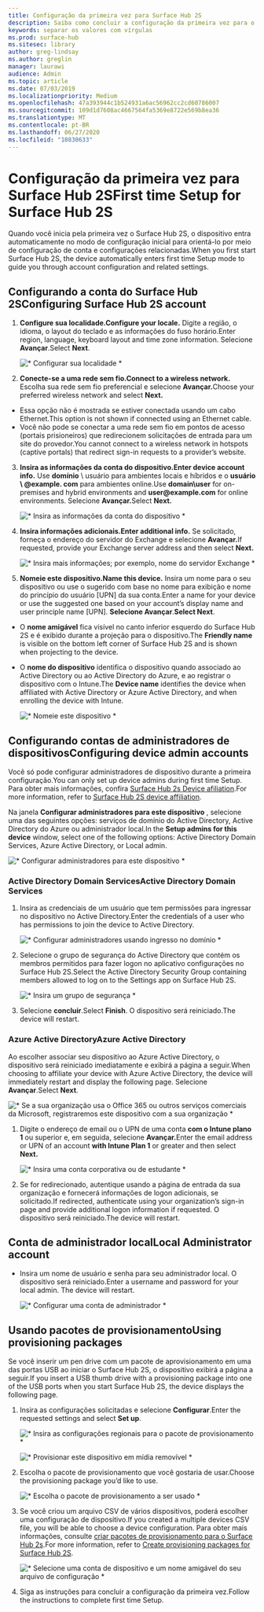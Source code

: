 ```yaml
---
title: Configuração da primeira vez para Surface Hub 2S
description: Saiba como concluir a configuração da primeira vez para o Surface Hub 2S.
keywords: separar os valores com vírgulas
ms.prod: surface-hub
ms.sitesec: library
author: greg-lindsay
ms.author: greglin
manager: laurawi
audience: Admin
ms.topic: article
ms.date: 07/03/2019
ms.localizationpriority: Medium
ms.openlocfilehash: 47a393944c1b524931a6ac56962cc2cd60786007
ms.sourcegitcommit: 109d1d7608ac4667564fa5369e8722e569b8ea36
ms.translationtype: MT
ms.contentlocale: pt-BR
ms.lasthandoff: 06/27/2020
ms.locfileid: "10830633"
---
```

# <span data-ttu-id="4295c-104">Configuração da primeira vez para Surface Hub 2S</span><span class="sxs-lookup"><span data-stu-id="4295c-104">First time Setup for Surface Hub 2S</span></span>

<span data-ttu-id="4295c-105">Quando você inicia pela primeira vez o Surface Hub 2S, o dispositivo entra automaticamente no modo de configuração inicial para orientá-lo por meio de configuração de conta e configurações relacionadas.</span><span class="sxs-lookup"><span data-stu-id="4295c-105">When you first start Surface Hub 2S, the device automatically enters first time Setup mode to guide you through account configuration and related settings.</span></span>

## <span data-ttu-id="4295c-106">Configurando a conta do Surface Hub 2S</span><span class="sxs-lookup"><span data-stu-id="4295c-106">Configuring Surface Hub 2S account</span></span>

1. **<span data-ttu-id="4295c-107">Configure sua localidade.</span><span class="sxs-lookup"><span data-stu-id="4295c-107">Configure your locale.</span></span>** <span data-ttu-id="4295c-108">Digite a região, o idioma, o layout do teclado e as informações do fuso horário.</span><span class="sxs-lookup"><span data-stu-id="4295c-108">Enter region, language, keyboard layout and time zone information.</span></span> <span data-ttu-id="4295c-109">Selecione **Avançar**.</span><span class="sxs-lookup"><span data-stu-id="4295c-109">Select **Next**.</span></span>

   ![\* Configurar sua localidade \*](images/sh2-run1.png) <br>
1. **<span data-ttu-id="4295c-111">Conecte-se a uma rede sem fio.</span><span class="sxs-lookup"><span data-stu-id="4295c-111">Connect  to a wireless network.</span></span>** <span data-ttu-id="4295c-112">Escolha sua rede sem fio preferencial e selecione **Avançar.**</span><span class="sxs-lookup"><span data-stu-id="4295c-112">Choose your preferred wireless network and select **Next.**</span></span>

- <span data-ttu-id="4295c-113">Essa opção não é mostrada se estiver conectada usando um cabo Ethernet.</span><span class="sxs-lookup"><span data-stu-id="4295c-113">This option is not shown if connected using an Ethernet cable.</span></span>
- <span data-ttu-id="4295c-114">Você não pode se conectar a uma rede sem fio em pontos de acesso (portais prisioneiros) que redirecionem solicitações de entrada para um site do provedor.</span><span class="sxs-lookup"><span data-stu-id="4295c-114">You cannot connect to a wireless network in hotspots (captive portals) that redirect sign-in requests to a provider’s website.</span></span>

3. **<span data-ttu-id="4295c-115">Insira as informações da conta do dispositivo.</span><span class="sxs-lookup"><span data-stu-id="4295c-115">Enter device account info.</span></span>** <span data-ttu-id="4295c-116">Use **domínio** \ usuário para ambientes locais e híbridos e o **usuário \ @example. com** para ambientes online.</span><span class="sxs-lookup"><span data-stu-id="4295c-116">Use **domain\user** for on-premises and hybrid environments and **user\@example.com** for online environments.</span></span> <span data-ttu-id="4295c-117">Selecione **Avançar.**</span><span class="sxs-lookup"><span data-stu-id="4295c-117">Select **Next.**</span></span>

   ![\* Insira as informações da conta do dispositivo \*](images/sh2-run2.png) <br>
1. **<span data-ttu-id="4295c-119">Insira informações adicionais.</span><span class="sxs-lookup"><span data-stu-id="4295c-119">Enter additional info.</span></span>** <span data-ttu-id="4295c-120">Se solicitado, forneça o endereço do servidor do Exchange e selecione **Avançar.**</span><span class="sxs-lookup"><span data-stu-id="4295c-120">If requested, provide your Exchange server address and then select **Next.**</span></span>

    ![\* Insira mais informações; por exemplo, nome do servidor Exchange \*](images/sh2-run3.png) <br>

1. **<span data-ttu-id="4295c-122">Nomeie este dispositivo.</span><span class="sxs-lookup"><span data-stu-id="4295c-122">Name this device.</span></span>** <span data-ttu-id="4295c-123">Insira um nome para o seu dispositivo ou use o sugerido com base no nome para exibição e nome do princípio do usuário [UPN] da sua conta.</span><span class="sxs-lookup"><span data-stu-id="4295c-123">Enter a name for your device or use the suggested one based on your account’s display name and user principle name [UPN].</span></span> <span data-ttu-id="4295c-124">**Selecione Avançar**.</span><span class="sxs-lookup"><span data-stu-id="4295c-124">**Select Next**.</span></span>

- <span data-ttu-id="4295c-125">O **nome amigável** fica visível no canto inferior esquerdo do Surface Hub 2S e é exibido durante a projeção para o dispositivo.</span><span class="sxs-lookup"><span data-stu-id="4295c-125">The **Friendly name** is visible on the bottom left corner of Surface Hub 2S and is shown when projecting to the device.</span></span>

- <span data-ttu-id="4295c-126">O **nome do dispositivo** identifica o dispositivo quando associado ao Active Directory ou ao Active Directory do Azure, e ao registrar o dispositivo com o Intune.</span><span class="sxs-lookup"><span data-stu-id="4295c-126">The **Device name** identifies the device when affiliated with Active Directory or Azure Active Directory, and when enrolling the device with Intune.</span></span>

  ![\* Nomeie este dispositivo \*](images/sh2-run4.png) <br>
 
## <span data-ttu-id="4295c-128">Configurando contas de administradores de dispositivos</span><span class="sxs-lookup"><span data-stu-id="4295c-128">Configuring device admin accounts</span></span>

<span data-ttu-id="4295c-129">Você só pode configurar administradores de dispositivo durante a primeira configuração.</span><span class="sxs-lookup"><span data-stu-id="4295c-129">You can only set up device admins during first time Setup.</span></span> <span data-ttu-id="4295c-130">Para obter mais informações, confira [Surface Hub 2s Device afiliation](https://docs.microsoft.com/surface-hub/surface-hub-2s-prepare-environment#device-affiliation).</span><span class="sxs-lookup"><span data-stu-id="4295c-130">For more information, refer to [Surface Hub 2S device affiliation](https://docs.microsoft.com/surface-hub/surface-hub-2s-prepare-environment#device-affiliation).</span></span>

 <span data-ttu-id="4295c-131">Na janela **Configurar administradores para este dispositivo** , selecione uma das seguintes opções: serviços de domínio do Active Directory, Active Directory do Azure ou administrador local.</span><span class="sxs-lookup"><span data-stu-id="4295c-131">In the **Setup admins for this device** window, select one of the following options: Active Directory Domain Services, Azure Active Directory, or Local admin.</span></span>

   ![\* Configurar administradores para este dispositivo \*](images/sh2-run5.png) <br>

### <span data-ttu-id="4295c-133">Active Directory Domain Services</span><span class="sxs-lookup"><span data-stu-id="4295c-133">Active Directory Domain Services</span></span>

1. <span data-ttu-id="4295c-134">Insira as credenciais de um usuário que tem permissões para ingressar no dispositivo no Active Directory.</span><span class="sxs-lookup"><span data-stu-id="4295c-134">Enter the credentials of a user who has permissions to join the device to Active Directory.</span></span>

    ![\* Configurar administradores usando ingresso no domínio \*](images/sh2-run6.png) <br>

2. <span data-ttu-id="4295c-136">Selecione o grupo de segurança do Active Directory que contém os membros permitidos para fazer logon no aplicativo configurações no Surface Hub 2S.</span><span class="sxs-lookup"><span data-stu-id="4295c-136">Select the Active Directory Security Group containing members allowed to log on to the Settings app on Surface Hub 2S.</span></span>

    ![\* Insira um grupo de segurança \*](images/sh2-run7.png) <br>
1. <span data-ttu-id="4295c-138">Selecione **concluir**.</span><span class="sxs-lookup"><span data-stu-id="4295c-138">Select **Finish**.</span></span> <span data-ttu-id="4295c-139">O dispositivo será reiniciado.</span><span class="sxs-lookup"><span data-stu-id="4295c-139">The device will restart.</span></span>

### <span data-ttu-id="4295c-140">Azure Active Directory</span><span class="sxs-lookup"><span data-stu-id="4295c-140">Azure Active Directory</span></span>

<span data-ttu-id="4295c-141">Ao escolher associar seu dispositivo ao Azure Active Directory, o dispositivo será reiniciado imediatamente e exibirá a página a seguir.</span><span class="sxs-lookup"><span data-stu-id="4295c-141">When choosing to affiliate your device with Azure Active Directory, the device will immediately restart and display the following page.</span></span> <span data-ttu-id="4295c-142">Selecione **Avançar**.</span><span class="sxs-lookup"><span data-stu-id="4295c-142">Select **Next**.</span></span>

![\* Se a sua organização usa o Office 365 ou outros serviços comerciais da Microsoft, registraremos este dispositivo com a sua organização \*](images/sh2-run8.png) <br>

1. <span data-ttu-id="4295c-144">Digite o endereço de email ou o UPN de uma conta **com o Intune plano 1** ou superior e, em seguida, selecione **Avançar.**</span><span class="sxs-lookup"><span data-stu-id="4295c-144">Enter the email address or UPN of an account **with Intune Plan 1** or greater and then select **Next.**</span></span>

    ![\* Insira uma conta corporativa ou de estudante \*](images/sh2-run9.png) <br>

2. <span data-ttu-id="4295c-146">Se for redirecionado, autentique usando a página de entrada da sua organização e fornecerá informações de logon adicionais, se solicitado.</span><span class="sxs-lookup"><span data-stu-id="4295c-146">If redirected, authenticate using your organization’s sign-in page and provide additional logon information if requested.</span></span> <span data-ttu-id="4295c-147">O dispositivo será reiniciado.</span><span class="sxs-lookup"><span data-stu-id="4295c-147">The device will restart.</span></span>

## <span data-ttu-id="4295c-148">Conta de administrador local</span><span class="sxs-lookup"><span data-stu-id="4295c-148">Local Administrator account</span></span>

- <span data-ttu-id="4295c-149">Insira um nome de usuário e senha para seu administrador local. O dispositivo será reiniciado.</span><span class="sxs-lookup"><span data-stu-id="4295c-149">Enter a username and password for your local admin. The device will restart.</span></span>

     ![\* Configurar uma conta de administrador \*](images/sh2-run10.png) <br>
 
## <span data-ttu-id="4295c-151">Usando pacotes de provisionamento</span><span class="sxs-lookup"><span data-stu-id="4295c-151">Using provisioning packages</span></span>

<span data-ttu-id="4295c-152">Se você inserir um pen drive com um pacote de aprovisionamento em uma das portas USB ao iniciar o Surface Hub 2S, o dispositivo exibirá a página a seguir.</span><span class="sxs-lookup"><span data-stu-id="4295c-152">If you insert a USB thumb drive with a provisioning package into one of the USB ports when you start Surface Hub 2S, the device displays the following page.</span></span>

1. <span data-ttu-id="4295c-153">Insira as configurações solicitadas e selecione **Configurar**.</span><span class="sxs-lookup"><span data-stu-id="4295c-153">Enter the requested settings and select **Set up**.</span></span>

    ![\* Insira as configurações regionais para o pacote de provisionamento \*](images/sh2-run11.png) <br>

    ![\* Provisionar este dispositivo em mídia removível \*](images/sh2-run12.png) <br>
2. <span data-ttu-id="4295c-156">Escolha o pacote de provisionamento que você gostaria de usar.</span><span class="sxs-lookup"><span data-stu-id="4295c-156">Choose the provisioning package you’d like to use.</span></span>

   ![\* Escolha o pacote de provisionamento a ser usado \*](images/sh2-run13.png) <br>

3. <span data-ttu-id="4295c-158">Se você criou um arquivo CSV de vários dispositivos, poderá escolher uma configuração de dispositivo.</span><span class="sxs-lookup"><span data-stu-id="4295c-158">If you created a multiple devices CSV file, you will be able to choose a device configuration.</span></span> <span data-ttu-id="4295c-159">Para obter mais informações, consulte [criar pacotes de provisionamento para o Surface Hub 2s](https://docs.microsoft.com/surface-hub/surface-hub-2s-deploy#provisioning-multiple-devices-csv-file).</span><span class="sxs-lookup"><span data-stu-id="4295c-159">For more information, refer to [Create provisioning packages for Surface Hub 2S](https://docs.microsoft.com/surface-hub/surface-hub-2s-deploy#provisioning-multiple-devices-csv-file).</span></span>


    ![\* Selecione uma conta de dispositivo e um nome amigável do seu arquivo de configuração \*](images/sh2-run14.png) <br>

4. <span data-ttu-id="4295c-161">Siga as instruções para concluir a configuração da primeira vez.</span><span class="sxs-lookup"><span data-stu-id="4295c-161">Follow the instructions to complete first time Setup.</span></span>
